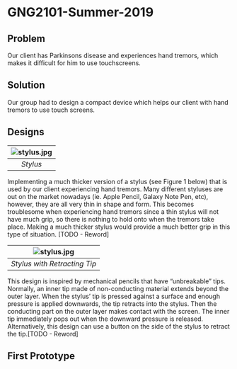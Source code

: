 # GNG2101-Summer-2019 

## Problem
Our client has Parkinsons disease and experiences hand tremors, which makes it difficult for him to use 
touchscreens. 

## Solution
Our group had to design a compact device which helps our client with hand tremors to use touch screens. 

## Designs

| ![stylus.jpg](https://imgur.com/rEN4Mgt.jpg) | 
|:--:| 
| *Stylus* | 

  Implementing a much thicker version of a stylus (see Figure 1 below) that is used by our client experiencing hand tremors. Many different styluses are out on the market nowadays (ie. Apple Pencil, Galaxy Note Pen, etc), however, they are all very thin in shape and form. This becomes troublesome when experiencing hand tremors since a thin stylus will not have much grip, so there is nothing to hold onto when the tremors take place. Making a much thicker stylus would provide a much better grip in this type of situation. [TODO - Reword]



| ![stylus.jpg](https://imgur.com/XSANN9Q.jpg) | 
|:--:| 
| *Stylus with Retracting Tip* |

  This design is inspired by mechanical pencils that have “unbreakable” tips. Normally, an inner tip made of non-conducting material extends beyond the outer layer. When the stylus’ tip is pressed against a surface and enough pressure is applied downwards, the tip retracts into the stylus. Then the conducting part on the outer layer makes contact with the screen. The inner tip immediately pops out when the downward pressure is released. Alternatively, this design can use a button on the side of the stylus to retract the tip.[TODO - Reword]

## First Prototype 


